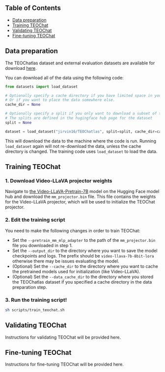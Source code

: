 ## Table of Contents
* [Data preparation](#data-preparation)
* [Training TEOChat](#training-teochat)
* [Validating TEOChat](#validating-teochat)
* [Fine-tuning TEOChat](#fine-tuning-teochat)

## Data preparation

The TEOChatlas dataset and external evaluation datasets are available for download [here](https://huggingface.co/datasets/jirvin16/TEOChatlas).

You can download all of the data using the following code:
```python
from datasets import load_dataset

# Optionally specify a cache directory if you have limited space in your home directory
# Or if you want to place the data somewhere else.
cache_dir = None

# Optionally specify a split if you only want to download a subset of the data
# The splits are defined in the hugingface hub page for the dataset
split = None

dataset = load_dataset("jirvin16/TEOChatlas", split=split, cache_dir=cache_dir, trust_remote_code=True)
```
This will download the data to the machine where the code is run. Running `load_dataset` again will not re-download the data, unless the cache directory is changed. The training code uses `load_dataset` to load the data.

## Training TEOChat

### 1. Download Video-LLaVA projector weights
Navigate to [the Video-LLaVA-Pretrain-7B](https://huggingface.co/LanguageBind/Video-LLaVA-Pretrain-7B/tree/main) model on the Hugging Face model hub and download the `mm_projector.bin` file. This file contains the weights for the Video-LLaVA projector, which will be used to initialize the TEOChat projector.

### 2. Edit the training script
You need to make the following changes in order to train TEOChat:
- Set the `--pretrain_mm_mlp_adapter` to the path of the `mm_projector.bin` file you downloaded in step 1.
- Set the `--output_dir` to the directory where you want to save the model checkpoints and logs. The prefix should be `video-llava-7b-8bit-lora` otherwise there may be issues evaluating the model.
- (Optional) Set the `--cache_dir` to the directory where you want to cache the pretrained models used for initialization (like Video-LLaVA).
- (Optional) Set the `--data_cache_dir` to the directory where you stored the TEOChatlas dataset if you specified a cache directory in the data preparation step.

### 3. Run the training script!

```bash
sh scripts/train_teochat.sh
```

## Validating TEOChat
Instructions for validating TEOChat will be provided here.

## Fine-tuning TEOChat
Instructions for fine-tuning TEOChat will be provided here.